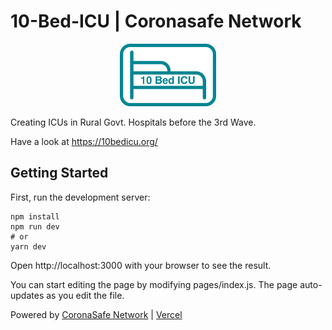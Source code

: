 # 10-Bed-ICU | Coronasafe Network

<p align="center">
    <img src="./public/10bedlogo.png" height="100">
</p>

Creating ICUs in Rural Govt. Hospitals before the 3rd Wave.

Have a look at https://10bedicu.org/

## Getting Started

First, run the development server:

```
npm install
npm run dev
# or
yarn dev
```

Open http://localhost:3000 with your browser to see the result.

You can start editing the page by modifying pages/index.js. The page auto-updates as you edit the file.

Powered by [CoronaSafe Network](https://coronasafe.network/) | [Vercel](https://vercel.com?utm_source=life&utm_campaign=oss)
